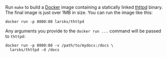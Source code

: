 Run `make` to build a [Docker][] image containing a statically linked
[thttpd][] binary.  The final image is just over 1MB in size.  You can
run the image like this:

    docker run -p 8080:80 larsks/thttpd

Any arguments you provide to the `docker run ...` command will be
passed to `thttpd`:

    docker run -p 8080:80 -v /path/to/mydocs:/docs \
      larsks/thttpd -d /docs
 
[docker]: http://docker.com/
[thttpd]: http://acme.com/software/thttpd/
